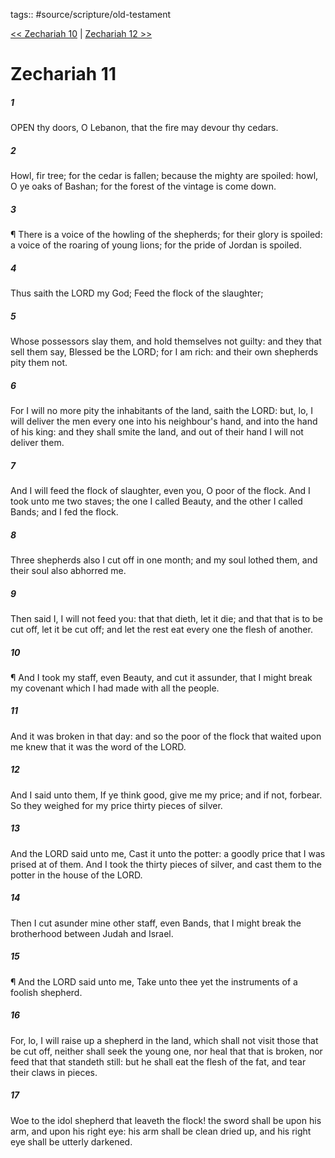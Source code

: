 tags:: #source/scripture/old-testament

[<< Zechariah 10](/old-testament/38_Zechariah/Zechariah_10.md) | [Zechariah 12 >>](/old-testament/38_Zechariah/Zechariah_12.md)

# Zechariah 11

##### 1

OPEN thy doors, O Lebanon, that the fire may devour thy cedars.

##### 2

Howl, fir tree; for the cedar is fallen; because the mighty are spoiled: howl, O ye oaks of Bashan; for the forest of the vintage is come down.

##### 3

¶ There is a voice of the howling of the shepherds; for their glory is spoiled: a voice of the roaring of young lions; for the pride of Jordan is spoiled.

##### 4

Thus saith the LORD my God; Feed the flock of the slaughter;

##### 5

Whose possessors slay them, and hold themselves not guilty: and they that sell them say, Blessed be the LORD; for I am rich: and their own shepherds pity them not.

##### 6

For I will no more pity the inhabitants of the land, saith the LORD: but, lo, I will deliver the men every one into his neighbour's hand, and into the hand of his king: and they shall smite the land, and out of their hand I will not deliver them.

##### 7

And I will feed the flock of slaughter, even you, O poor of the flock. And I took unto me two staves; the one I called Beauty, and the other I called Bands; and I fed the flock.

##### 8

Three shepherds also I cut off in one month; and my soul lothed them, and their soul also abhorred me.

##### 9

Then said I, I will not feed you: that that dieth, let it die; and that that is to be cut off, let it be cut off; and let the rest eat every one the flesh of another.

##### 10

¶ And I took my staff, even Beauty, and cut it assunder, that I might break my covenant which I had made with all the people.

##### 11

And it was broken in that day: and so the poor of the flock that waited upon me knew that it was the word of the LORD.

##### 12

And I said unto them, If ye think good, give me my price; and if not, forbear. So they weighed for my price thirty pieces of silver.

##### 13

And the LORD said unto me, Cast it unto the potter: a goodly price that I was prised at of them. And I took the thirty pieces of silver, and cast them to the potter in the house of the LORD.

##### 14

Then I cut asunder mine other staff, even Bands, that I might break the brotherhood between Judah and Israel.

##### 15

¶ And the LORD said unto me, Take unto thee yet the instruments of a foolish shepherd.

##### 16

For, lo, I will raise up a shepherd in the land, which shall not visit those that be cut off, neither shall seek the young one, nor heal that that is broken, nor feed that that standeth still: but he shall eat the flesh of the fat, and tear their claws in pieces.

##### 17

Woe to the idol shepherd that leaveth the flock! the sword shall be upon his arm, and upon his right eye: his arm shall be clean dried up, and his right eye shall be utterly darkened.
